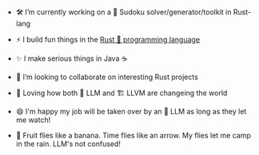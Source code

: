 - 🛠️ I’m currently working on a 🔢 Sudoku solver/generator/toolkit in Rust-lang

- ⚡ I build fun things in the [Rust 🦀 programming language](https://www.rust-lang.org)

- ✨ I make serious things in Java ☕

- 👯 I’m looking to collaborate on interesting Rust projects
  
- 💬 Loving how both 🤖 LLM and 🏗️ LLVM  are changeing the world

- 😄 I'm happy my job will be taken over by an 🤖 LLM as long as they let me watch!

- 🦟 Fruit flies like a banana.  Time flies like an arrow.  My flies let me camp in the rain.  LLM's not confused!
<!--
**DLotts/DLotts** is a ✨ _special_ ✨ repository because its `README.md` (this file) appears on your GitHub profile.

Here are some ideas to get you started:

- 🔭 I’m currently working on ...
- 🌱 I’m currently learning ...
- 👯 I’m looking to collaborate on ...
- 🤔 I’m looking for help with ...
- 💬 Ask me about ...
- 📫 How to reach me: ...
- 😄 Pronouns: ...
- ⚡ Fun fact: ...
-->
